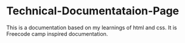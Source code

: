 # Technical-Documentataion-Page
This is a documentation based on my learnings of html and css. 
It is Freecode camp inspired documentation. 
